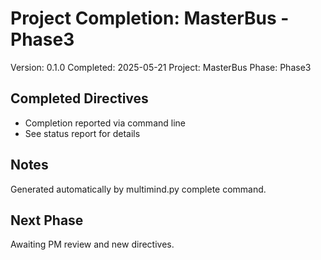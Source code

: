 # Project Completion: MasterBus - Phase3

Version: 0.1.0
Completed: 2025-05-21
Project: MasterBus
Phase: Phase3

## Completed Directives

* Completion reported via command line
* See status report for details

## Notes

Generated automatically by multimind.py complete command.

## Next Phase

Awaiting PM review and new directives.

